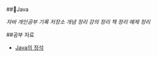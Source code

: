 ##📌Java

*자바 개인공부 기록 저장소*
*개념 정리*
*강의 정리*
*책 정리*
*예제 정리*

##공부 자료
- [Java의 정석](http://www.kyobobook.co.kr/product/detailViewKor.laf?ejkGb=KOR&mallGb=KOR&barcode=9788994492032&orderClick=LEa&Kc=)
